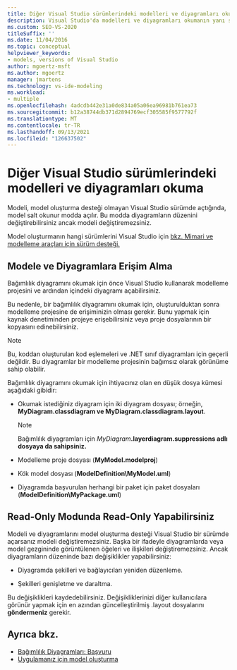 ```yaml
---
title: Diğer Visual Studio sürümlerindeki modelleri ve diyagramları okuma
description: Visual Studio'da modelleri ve diyagramları okumanın yanı sıra model oluşturma desteği olmayan bir Visual Studio salt okunur davranış hakkında bilgi edinebilirsiniz.
ms.custom: SEO-VS-2020
titleSuffix: ''
ms.date: 11/04/2016
ms.topic: conceptual
helpviewer_keywords:
- models, versions of Visual Studio
author: mgoertz-msft
ms.author: mgoertz
manager: jmartens
ms.technology: vs-ide-modeling
ms.workload:
- multiple
ms.openlocfilehash: 4adcdb442e31a0de834a05a06ea96981b761ea73
ms.sourcegitcommit: b12a38744db371d2894769ecf305585f9577792f
ms.translationtype: MT
ms.contentlocale: tr-TR
ms.lasthandoff: 09/13/2021
ms.locfileid: "126637502"
---
```

# <a name="read-models-and-diagrams-in-other-visual-studio-editions"></a>Diğer Visual Studio sürümlerindeki modelleri ve diyagramları okuma

Modeli, model oluşturma desteği olmayan Visual Studio sürümde açtığında, model salt okunur modda açılır. Bu modda diyagramların düzenini değiştirebilirsiniz ancak modeli değiştiremezsiniz.

Model oluşturmanın hangi sürümlerini Visual Studio için [bkz. Mimari ve modelleme araçları için sürüm desteği.](../modeling/analyze-and-model-your-architecture.md#VersionSupport)

## <a name="obtaining-access-to-a-model-and-diagrams"></a>Modele ve Diyagramlara Erişim Alma

Bağımlılık diyagramını okumak için önce Visual Studio kullanarak modelleme projesini ve ardından içindeki diyagramı açabilirsiniz.

Bu nedenle, bir bağımlılık diyagramını okumak için, oluşturulduktan sonra modelleme projesine de erişiminizin olması gerekir. Bunu yapmak için kaynak denetiminden projeye erişebilirsiniz veya proje dosyalarının bir kopyasını edinebilirsiniz.

> [!NOTE]
> Bu, koddan oluşturulan kod eşlemeleri ve .NET sınıf diyagramları için geçerli değildir. Bu diyagramlar bir modelleme projesinin bağımsız olarak görünüme sahip olabilir.

Bağımlılık diyagramını okumak için ihtiyacınız olan en düşük dosya kümesi aşağıdaki gibidir:

- Okumak istediğiniz diyagram için iki diyagram dosyası; örneğin, **MyDiagram.classdiagram ve MyDiagram.classdiagram.layout**.

    > [!NOTE]
    > Bağımlılık diyagramları için _MyDiagram_**.layerdiagram.suppressions adlı dosyaya da sahipsiniz.**

- Modelleme proje dosyası (**MyModel.modelproj**)

- Kök model dosyası (**ModelDefinition\MyModel.uml**)

- Diyagramda başvurulan herhangi bir paket için paket dosyaları (**ModelDefinition\MyPackage.uml**)

## <a name="changes-that-you-can-make-in-read-only-mode"></a>Read-Only Modunda Read-Only Yapabilirsiniz

Modeli ve diyagramlarını model oluşturma desteği Visual Studio bir sürümde açarsanız modeli değiştiremezsiniz. Başka bir ifadeyle diyagramlarda veya model gezgininde görüntülenen öğeleri ve ilişkileri değiştiremezsiniz. Ancak diyagramların düzeninde bazı değişiklikler yapabilirsiniz:

- Diyagramda şekilleri ve bağlayıcıları yeniden düzenleme.

- Şekilleri genişletme ve daraltma.

Bu değişiklikleri kaydedebilirsiniz. Değişikliklerinizi diğer kullanıcılara görünür yapmak için en azından güncelleştirilmiş .layout dosyalarını **göndermeniz** gerekir.

## <a name="see-also"></a>Ayrıca bkz.

- [Bağımlılık Diyagramları: Başvuru](../modeling/layer-diagrams-reference.md)
- [Uygulamanız için model oluşturma](../modeling/create-models-for-your-app.md)
